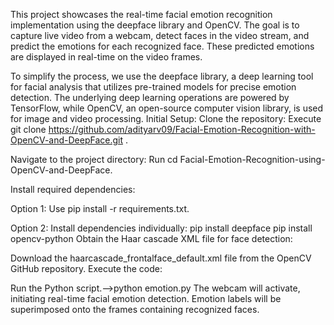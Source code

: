 This project showcases the real-time facial emotion recognition implementation using the deepface library and OpenCV. The goal is to capture live video from a webcam, detect faces in the video stream, and predict the emotions for each recognized face. These predicted emotions are displayed in real-time on the video frames.

To simplify the process, we use the deepface library, a deep learning tool for facial analysis that utilizes pre-trained models for precise emotion detection. The underlying deep learning operations are powered by TensorFlow, while OpenCV, an open-source computer vision library, is used for image and video processing.
Initial Setup:
Clone the repository: Execute git clone
 https://github.com/adityarv09/Facial-Emotion-Recognition-with-OpenCV-and-DeepFace.git .

Navigate to the project directory: Run cd Facial-Emotion-Recognition-using-OpenCV-and-DeepFace.

Install required dependencies:

Option 1: Use pip install -r requirements.txt.

Option 2: Install dependencies individually:
pip install deepface
pip install opencv-python
Obtain the Haar cascade XML file for face detection:

Download the haarcascade_frontalface_default.xml file from the OpenCV GitHub repository.
Execute the code:

Run the Python script.-->python emotion.py
The webcam will activate, initiating real-time facial emotion detection.
Emotion labels will be superimposed onto the frames containing recognized faces.
